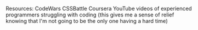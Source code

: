 Resources:
CodeWars
CSSBattle
Coursera
YouTube videos of experienced programmers struggling with coding (this gives me a sense of relief knowing that I'm not going to be the only one having a hard time)
